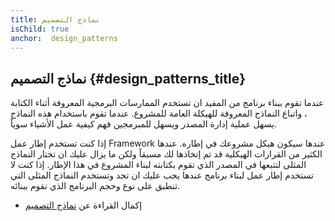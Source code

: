 ```yaml
---
title: نماذج التصميم
isChild: true
anchor:  design_patterns
---
```


## نماذج التصميم {#design_patterns_title}

عندما تقوم ببناء برنامج من المفيد ان تستخدم الممارسات البرمجية المعروفة أثناء الكتابة ، واتباع النماذج المعروفة
للهيكلة العامة للمشروع. عندما تقوم باستخدام هذه النماذج يسهل عملية إدارة المصدر ويسهل للمبرمجين فهم كيفية عمل الأشياء سوياً.

إذا كنت تستخدم إطار عمل Framework  عندها سيكون هيكل مشروعك في إطاره. عندها الكثير من القرارات الهيكلية قد تم إتخاذها لك مسبقاً
ولكن ما يزال عليك ان تختار النماذج المثلى لتتبعها في المصدر الذي تقوم بكتابته لبناء المشروع في هذا الإطار.
إذا كنت لا تستخدم إطار عمل لبناء برنامج عندها يجب عليك ان تجد وتستخدم النماذج المثلى التي تنطبق على نوع وحجم البرنامج الذي
تقوم ببنائه.

* إكمال القراءة عن [نماذج التصميم](/pages/Design-Patterns.html)
